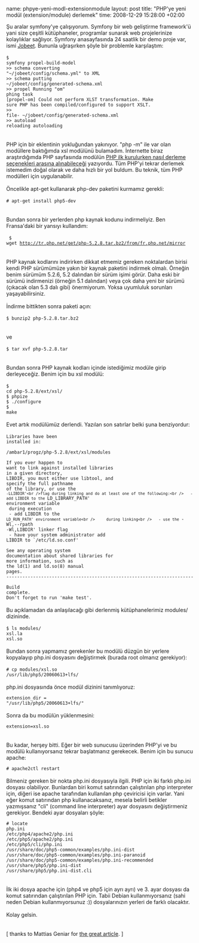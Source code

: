 name: phpye-yeni-modl-extensionmodule
layout: post
title: "PHP'ye yeni modül (extension/module) derlemek"
time: 2008-12-29 15:28:00 +02:00

Şu aralar symfony'ye çalışıyorum. Symfony bir web geliştirme framework'ü yani size çeşitli kütüphaneler, programlar sunarak web projelerinize kolaylıklar sağlıyor. Symfony anasayfasında 24 saatlik bir demo proje var, ismi <a href="http://www.symfony-project.org/jobeet/1_2/Propel/en/">Jobeet</a>. Bununla uğraşırken şöyle bir problemle karşılaştım:<br /><br /><code>$ symfony propel-build-model<br />>> schema    converting "~/jobeet/config/schema.yml" to XML<br />>> schema    putting ~/jobeet/config/generated-schema.xml<br />>> propel    Running "om" phing task<br />[propel-om] Could not perform XLST transformation.  Make sure PHP has been compiled/configured to support XSLT.<br />>> file-     ~/jobeet/config/generated-schema.xml<br />>> autoload  reloading autoloading<br /></code><br /><br />PHP için bir eklentinin yokluğundan yakınıyor. "php -m" ile var olan modüllere baktığımda xsl modülünü bulamadım. İnternette biraz araştırdığımda PHP sayfasında modülün <a href="http://www.php.net/manual/en/xslt.installation.php">PHP ilk kurulurken nasıl derleme seçenekleri arasına alınabileceği</a> yazıyordu. Tüm PHP'yi tekrar derlemek istemedim doğal olarak ve daha hızlı bir yol buldum. Bu teknik, tüm PHP modülleri için uygulanabilir.<br /><br />Öncelikle apt-get kullanarak php-dev paketini kurmamız gerekli:<br /><br /><code># apt-get install php5-dev </code><br /><br />Bundan sonra bir yerlerden php kaynak kodunu indirmeliyiz. Ben Fransa'daki bir yansıyı kullandım:<br /><br /><code> $ wget http://tr.php.net/get/php-5.2.8.tar.bz2/from/fr.php.net/mirror </code><br /><br />PHP kaynak kodlarını indirirken dikkat etmemiz gereken noktalardan birisi kendi PHP sürümümüze yakın bir kaynak paketini indirmek olmalı. Örneğin benim sürümüm 5.2.6, 5.2 dalından bir sürüm işimi görür. Daha eski bir sürümü indirmenizi (örneğin 5.1 dalından) veya çok daha yeni bir sürümü (çıkacak olan 5.3 dalı gibi) önermiyorum. Yoksa uyumluluk sorunları yaşayabilirsiniz.<br /><br />İndirme bittikten sonra paketi açın:<br /><br /><code>$ bunzip2 php-5.2.8.tar.bz2 </code><br /><br />ve<br /><br /><code>$ tar xvf php-5.2.8.tar </code><br /><br />Bundan sonra PHP kaynak kodları içinde istediğimiz modüle girip derleyeceğiz. Benim için bu xsl modülü:<br /><br /><code>$ cd php-5.2.8/ext/xsl/ <br />$ phpize<br />$ ./configure<br />$ make<br /></code><br />Evet artık modülümüz derlendi. Yazılan son satırlar belki şuna benziyordur:<br /><br /><code>Libraries have been installed in:<br />   /ambar1/progz/php-5.2.8/ext/xsl/modules<br /><br />If you ever happen to want to link against installed libraries<br />in a given directory, LIBDIR, you must either use libtool, and<br />specify the full pathname of the library, or use the `-LLIBDIR'<br />flag during linking and do at least one of the following:<br />   - add LIBDIR to the `LD_LIBRARY_PATH' environment variable<br />     during execution<br />   - add LIBDIR to the `LD_RUN_PATH' environment variable<br />     during linking<br />   - use the `-Wl,--rpath -Wl,LIBDIR' linker flag<br />   - have your system administrator add LIBDIR to `/etc/ld.so.conf'<br /><br />See any operating system documentation about shared libraries for<br />more information, such as the ld(1) and ld.so(8) manual pages.<br />----------------------------------------------------------------------<br /><br />Build complete.<br />Don't forget to run 'make test'.<br /></code><br />Bu açıklamadan da anlaşılacağı gibi derlenmiş kütüphanelerimiz modules/ dizininde.<br /><br /><code>$ ls modules/<br />xsl.la  xsl.so<br /></code><br />Bundan sonra yapmamız gerekenler bu modülü düzgün bir yerlere kopyalayıp php.ini dosyasını değiştirmek (burada root olmanız gerekiyor):<br /><br /><code># cp modules/xsl.so /usr/lib/php5/20060613+lfs/ <br /></code><br />php.ini dosyasında önce modül dizinini tanımlıyoruz:<br /><code><br />extension_dir = "/usr/lib/php5/20060613+lfs/"<br /></code><br />Sonra da bu modülün yüklenmesini:<br /><code><br />extension=xsl.so<br /></code><br /><br />Bu kadar, herşey bitti. Eğer bir web sunucusu üzerinden PHP'yi ve bu modülü kullanıyorsanız tekrar başlatmanız gerekecek. Benim için bu sunucu apache:<br /><code><br /># apache2ctl restart<br /></code><br />Bilmeniz gereken bir nokta php.ini dosyasıyla ilgili. PHP için iki farklı php.ini dosyası olabiliyor. Bunlardan biri komut satırından çalıştırılan php interpreter için, diğeri ise apache tarafından kullanılan php çeviricisi için varlar. Yani eğer komut satırından php kullanacaksanız, mesela belirli betikler yazmışsanız "cli" (command line interpreter) ayar dosyasını değiştirmeniz gerekiyor. Bendeki ayar dosyaları şöyle:<br /><code><br /># locate php.ini<br />/etc/php4/apache2/php.ini<br />/etc/php5/apache2/php.ini<br />/etc/php5/cli/php.ini<br />/usr/share/doc/php5-common/examples/php.ini-dist<br />/usr/share/doc/php5-common/examples/php.ini-paranoid<br />/usr/share/doc/php5-common/examples/php.ini-recommended<br />/usr/share/php5/php.ini-dist<br />/usr/share/php5/php.ini-dist.cli<br /></code><br /><br />İlk iki dosya apache için (php4 ve php5 için ayrı ayrı) ve 3. ayar dosyası da komut satırından çalıştırılan PHP için. Tabii Debian kullanmıyorsanız (sahi neden Debian kullanmıyorsunuz :)) dosyalarınızın yerleri de farklı olacaktır.<br /><br />Kolay gelsin.<br /><br /><br />[ thanks to Mattias Geniar for <a href="http://mattiasgeniar.be/php/how-to-compile-and-install-php-extensions-from-source/">the great article</a>. ]
